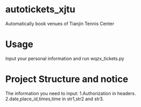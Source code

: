 # autotickets_xjtu
 Automatically book venues of Tianjin Tennis Center
# Usage
Input your personal information and run wqzx_tickets.py
# Project Structure and notice
The information you need to input:
1.Authorization in headers.
2.date,place_id,times,time in str1,str2 and str3.
